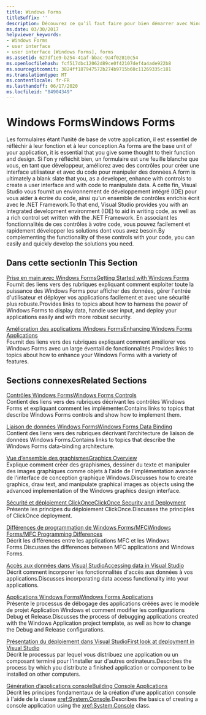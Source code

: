 ```yaml
---
title: Windows Forms
titleSuffix: ''
description: Découvrez ce qu’il faut faire pour bien démarrer avec Windows Forms et comment améliorer vos applications Windows Forms.
ms.date: 03/30/2017
helpviewer_keywords:
- Windows Forms
- user interface
- user interface [Windows Forms], forms
ms.assetid: 627df1e9-b254-41af-bbac-9a4f02810c54
ms.openlocfilehash: fcf517dbc12062d89ce0f42107def4a4ade922b8
ms.sourcegitcommit: 3824ff187947572b274b9715b60c11269335c181
ms.translationtype: MT
ms.contentlocale: fr-FR
ms.lasthandoff: 06/17/2020
ms.locfileid: "84904349"
---
```

# <a name="windows-forms"></a><span data-ttu-id="9c276-103">Windows Forms</span><span class="sxs-lookup"><span data-stu-id="9c276-103">Windows Forms</span></span>
<span data-ttu-id="9c276-104">Les formulaires étant l'unité de base de votre application, il est essentiel de réfléchir à leur fonction et à leur conception.</span><span class="sxs-lookup"><span data-stu-id="9c276-104">As forms are the base unit of your application, it is essential that you give some thought to their function and design.</span></span> <span data-ttu-id="9c276-105">Si l'on y réfléchit bien, un formulaire est une feuille blanche que vous, en tant que développeur, améliorez avec des contrôles pour créer une interface utilisateur et avec du code pour manipuler des données.</span><span class="sxs-lookup"><span data-stu-id="9c276-105">A form is ultimately a blank slate that you, as a developer, enhance with controls to create a user interface and with code to manipulate data.</span></span> <span data-ttu-id="9c276-106">À cette fin, Visual Studio vous fournit un environnement de développement intégré (IDE) pour vous aider à écrire du code, ainsi qu’un ensemble de contrôles enrichis écrit avec le .NET Framework.</span><span class="sxs-lookup"><span data-stu-id="9c276-106">To that end, Visual Studio provides you with an integrated development environment (IDE) to aid in writing code, as well as a rich control set written with the .NET Framework.</span></span> <span data-ttu-id="9c276-107">En associant les fonctionnalités de ces contrôles à votre code, vous pouvez facilement et rapidement développer les solutions dont vous avez besoin.</span><span class="sxs-lookup"><span data-stu-id="9c276-107">By complementing the functionality of these controls with your code, you can easily and quickly develop the solutions you need.</span></span>  
  
## <a name="in-this-section"></a><span data-ttu-id="9c276-108">Dans cette section</span><span class="sxs-lookup"><span data-stu-id="9c276-108">In This Section</span></span>  
 [<span data-ttu-id="9c276-109">Prise en main avec Windows Forms</span><span class="sxs-lookup"><span data-stu-id="9c276-109">Getting Started with Windows Forms</span></span>](getting-started-with-windows-forms.md)  
 <span data-ttu-id="9c276-110">Fournit des liens vers des rubriques expliquant comment exploiter toute la puissance des Windows Forms pour afficher des données, gérer l'entrée d'utilisateur et déployer vos applications facilement et avec une sécurité plus robuste.</span><span class="sxs-lookup"><span data-stu-id="9c276-110">Provides links to topics about how to harness the power of Windows Forms to display data, handle user input, and deploy your applications easily and with more robust security.</span></span>  
  
 [<span data-ttu-id="9c276-111">Amélioration des applications Windows Forms</span><span class="sxs-lookup"><span data-stu-id="9c276-111">Enhancing Windows Forms Applications</span></span>](./advanced/index.md)  
 <span data-ttu-id="9c276-112">Fournit des liens vers des rubriques expliquant comment améliorer vos Windows Forms avec un large éventail de fonctionnalités.</span><span class="sxs-lookup"><span data-stu-id="9c276-112">Provides links to topics about how to enhance your Windows Forms with a variety of features.</span></span>  
  
## <a name="related-sections"></a><span data-ttu-id="9c276-113">Sections connexes</span><span class="sxs-lookup"><span data-stu-id="9c276-113">Related Sections</span></span>  
 [<span data-ttu-id="9c276-114">Contrôles Windows Forms</span><span class="sxs-lookup"><span data-stu-id="9c276-114">Windows Forms Controls</span></span>](./controls/index.md)  
 <span data-ttu-id="9c276-115">Contient des liens vers des rubriques décrivant les contrôles Windows Forms et expliquant comment les implémenter.</span><span class="sxs-lookup"><span data-stu-id="9c276-115">Contains links to topics that describe Windows Forms controls and show how to implement them.</span></span>  
  
 [<span data-ttu-id="9c276-116">Liaison de données Windows Forms</span><span class="sxs-lookup"><span data-stu-id="9c276-116">Windows Forms Data Binding</span></span>](windows-forms-data-binding.md)  
 <span data-ttu-id="9c276-117">Contient des liens vers des rubriques décrivant l’architecture de liaison de données Windows Forms.</span><span class="sxs-lookup"><span data-stu-id="9c276-117">Contains links to topics that describe the Windows Forms data-binding architecture.</span></span>  
  
 [<span data-ttu-id="9c276-118">Vue d’ensemble des graphismes</span><span class="sxs-lookup"><span data-stu-id="9c276-118">Graphics Overview</span></span>](./advanced/graphics-overview-windows-forms.md)  
 <span data-ttu-id="9c276-119">Explique comment créer des graphismes, dessiner du texte et manipuler des images graphiques comme objets à l'aide de l'implémentation avancée de l'interface de conception graphique Windows.</span><span class="sxs-lookup"><span data-stu-id="9c276-119">Discusses how to create graphics, draw text, and manipulate graphical images as objects using the advanced implementation of the Windows graphics design interface.</span></span>  
  
 [<span data-ttu-id="9c276-120">Sécurité et déploiement ClickOnce</span><span class="sxs-lookup"><span data-stu-id="9c276-120">ClickOnce Security and Deployment</span></span>](/visualstudio/deployment/clickonce-security-and-deployment)  
 <span data-ttu-id="9c276-121">Présente les principes du déploiement ClickOnce.</span><span class="sxs-lookup"><span data-stu-id="9c276-121">Discusses the principles of ClickOnce deployment.</span></span>  
  
 [<span data-ttu-id="9c276-122">Différences de programmation de Windows Forms/MFC</span><span class="sxs-lookup"><span data-stu-id="9c276-122">Windows Forms/MFC Programming Differences</span></span>](/cpp/dotnet/windows-forms-mfc-programming-differences)  
 <span data-ttu-id="9c276-123">Décrit les différences entre les applications MFC et les Windows Forms.</span><span class="sxs-lookup"><span data-stu-id="9c276-123">Discusses the differences between MFC applications and Windows Forms.</span></span>  
  
 [<span data-ttu-id="9c276-124">Accès aux données dans Visual Studio</span><span class="sxs-lookup"><span data-stu-id="9c276-124">Accessing data in Visual Studio</span></span>](/visualstudio/data-tools/accessing-data-in-visual-studio)  
 <span data-ttu-id="9c276-125">Décrit comment incorporer les fonctionnalités d'accès aux données à vos applications.</span><span class="sxs-lookup"><span data-stu-id="9c276-125">Discusses incorporating data access functionality into your applications.</span></span>  
  
 [<span data-ttu-id="9c276-126">Applications Windows Forms</span><span class="sxs-lookup"><span data-stu-id="9c276-126">Windows Forms Applications</span></span>](/visualstudio/debugger/debugging-preparation-windows-forms-applications)  
 <span data-ttu-id="9c276-127">Présente le processus de débogage des applications créées avec le modèle de projet Application Windows et comment modifier les configurations Debug et Release.</span><span class="sxs-lookup"><span data-stu-id="9c276-127">Discusses the process of debugging applications created with the Windows Application project template, as well as how to change the Debug and Release configurations.</span></span>  
  
 [<span data-ttu-id="9c276-128">Présentation du déploiement dans Visual Studio</span><span class="sxs-lookup"><span data-stu-id="9c276-128">First look at deployment in Visual Studio</span></span>](/visualstudio/deployment/deploying-applications-services-and-components)  
 <span data-ttu-id="9c276-129">Décrit le processus par lequel vous distribuez une application ou un composant terminé pour l'installer sur d'autres ordinateurs.</span><span class="sxs-lookup"><span data-stu-id="9c276-129">Describes the process by which you distribute a finished application or component to be installed on other computers.</span></span>  
  
 [<span data-ttu-id="9c276-130">Génération d’applications console</span><span class="sxs-lookup"><span data-stu-id="9c276-130">Building Console Applications</span></span>](../../standard/building-console-apps.md)  
 <span data-ttu-id="9c276-131">Décrit les principes fondamentaux de la création d'une application console à l'aide de la classe <xref:System.Console>.</span><span class="sxs-lookup"><span data-stu-id="9c276-131">Describes the basics of creating a console application using the <xref:System.Console> class.</span></span>
